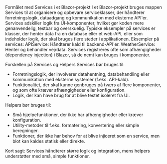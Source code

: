 Formålet med Services i et Blazor-projekt
I et Blazor-projekt bruges mappen Services til at organisere og opbevare serviceklasser, der håndterer forretningslogik, dataadgang og kommunikation med eksterne API'er. Services adskiller logik fra UI-komponenter, hvilket gør koden mere genanvendelig, testbar og overskuelig. Typiske eksempler på services er klasser, der henter data fra en database eller et web-API, eller som indeholder logik, der skal bruges flere steder i applikationen.
Eksempler på services:
APIService: Håndterer kald til backend-API'er.
WeatherService: Henter og behandler vejrdata.
Services registreres ofte som afhængigheder (dependency injection) i Blazor, så de nemt kan bruges i komponenter.

Forskellen på Services og Helpers
Services bør bruges til:

- Forretningslogik, der involverer datahentning, databehandling eller kommunikation med eksterne systemer (f.eks. API-kald).
- Funktionalitet, der skal kunne genbruges på tværs af flere komponenter, og som ofte kræver afhængigheder eller konfiguration.
- Logik, der kan have brug for at blive testet isoleret fra UI.

Helpers bør bruges til:

- Små hjælpefunktioner, der ikke har afhængigheder eller kræver konfiguration.
- Utility-metoder til f.eks. formatering, konvertering eller simple beregninger.
- Funktioner, der ikke har behov for at blive injiceret som en service, men blot kan kaldes statisk eller direkte.

Kort sagt: Services håndterer større logik og integration, mens helpers understøtter med små, simple funktioner.
